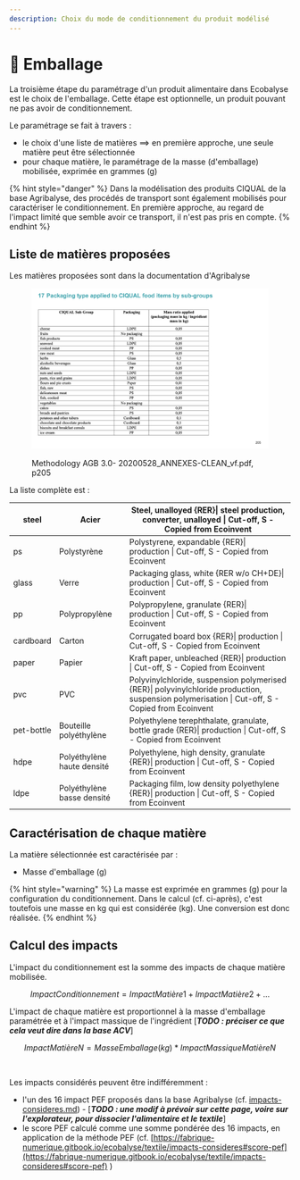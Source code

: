 ```yaml
---
description: Choix du mode de conditionnement du produit modélisé
---
```


# 🥫 Emballage

La troisième étape du paramétrage d'un produit alimentaire dans Ecobalyse est le choix de l'emballage. Cette étape est optionnelle, un produit pouvant ne pas avoir de conditionnement.&#x20;

Le paramétrage se fait à travers :

* le choix d'une liste de matières ==> en première approche, une seule matière peut être sélectionnée
* pour chaque matière, le paramétrage de la masse (d'emballage) mobilisée, exprimée en grammes (g)

{% hint style="danger" %}
Dans la modélisation des produits CIQUAL de la base Agribalyse, des procédés de transport sont également mobilisés pour caractériser le conditionnement. En première approche, au regard de l'impact limité que semble avoir ce transport, il n'est pas pris en compte.
{% endhint %}

## Liste de matières proposées

Les matières proposées sont dans la documentation d'Agribalyse&#x20;

<figure><img src="../../.gitbook/assets/image (7) (1) (1) (1) (1).png" alt=""><figcaption><p>Methodology AGB 3.0- 20200528_ANNEXES-CLEAN_vf.pdf, p205</p></figcaption></figure>

La liste complète est :&#x20;

| steel      | Acier                      | Steel, unalloyed {RER}\| steel production, converter, unalloyed \| Cut-off, S - Copied from Ecoinvent                                           |
| ---------- | -------------------------- | ----------------------------------------------------------------------------------------------------------------------------------------------- |
| ps         | Polystyrène                | Polystyrene, expandable {RER}\| production \| Cut-off, S - Copied from Ecoinvent                                                                |
| glass      | Verre                      | Packaging glass, white {RER w/o CH+DE}\| production \| Cut-off, S - Copied from Ecoinvent                                                       |
| pp         | Polypropylène              | Polypropylene, granulate {RER}\| production \| Cut-off, S - Copied from Ecoinvent                                                               |
| cardboard  | Carton                     | Corrugated board box {RER}\| production \| Cut-off, S - Copied from Ecoinvent                                                                   |
| paper      | Papier                     | Kraft paper, unbleached {RER}\| production \| Cut-off, S - Copied from Ecoinvent                                                                |
| pvc        | PVC                        | Polyvinylchloride, suspension polymerised {RER}\| polyvinylchloride production, suspension polymerisation \| Cut-off, S - Copied from Ecoinvent |
| pet-bottle | Bouteille polyéthylène     | Polyethylene terephthalate, granulate, bottle grade {RER}\| production \| Cut-off, S - Copied from Ecoinvent                                    |
| hdpe       | Polyéthylène haute densité | Polyethylene, high density, granulate {RER}\| production \| Cut-off, S - Copied from Ecoinvent                                                  |
| ldpe       | Polyéthylène basse densité | Packaging film, low density polyethylene {RER}\| production \| Cut-off, S - Copied from Ecoinvent                                               |

## Caractérisation de chaque matière

La matière sélectionnée est caractérisée par :&#x20;

* Masse d'emballage (g)

{% hint style="warning" %}
La masse est exprimée en grammes (g) pour la configuration du conditionnement. Dans le calcul (cf. ci-après), c'est toutefois une masse en kg qui est considérée (kg). Une conversion est donc réalisée.
{% endhint %}

&#x20;

## Calcul des impacts

L'impact du conditionnement est la somme des impacts de chaque matière mobilisée.

$$
ImpactConditionnement = ImpactMatière1 + ImpactMatière 2 + ...
$$

​L'impact de chaque matière est proportionnel à la masse d'emballage paramétrée et à l'impact massique de l'ingrédient \[_**TODO : préciser ce que cela veut dire dans la base ACV**_]

$$
ImpactMatièreN = MasseEmballage (kg) * ImpactMassiqueMatièreN
$$

​

Les impacts considérés peuvent être indifféremment :&#x20;

* l'un des 16 impact PEF proposés dans la base Agribalyse (cf. [impacts-consideres.md](../../textile/impacts-consideres.md "mention")) - \[_**TODO : une modif à prévoir sur cette page, voire sur l'explorateur, pour dissocier l'alimentaire et le textile**_]
* le score PEF calculé comme une somme pondérée des 16 impacts, en application de la méthode PEF (cf. [https://fabrique-numerique.gitbook.io/ecobalyse/textile/impacts-consideres#score-pef](https://fabrique-numerique.gitbook.io/ecobalyse/textile/impacts-consideres#score-pef) )
